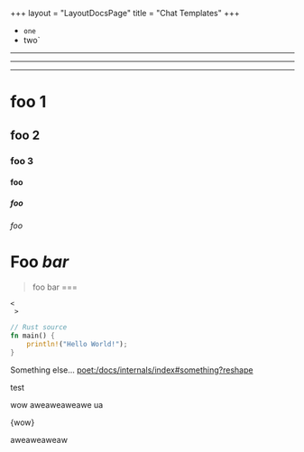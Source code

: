 +++
layout = "LayoutDocsPage"
title = "Chat Templates"
+++

- `one`
- two`

***
---
___

# foo 1
## foo 2
### foo 3
#### foo
##### foo
###### foo

Foo *bar*
=========

> foo
bar
===

```
<
 >
```

```rs
// Rust source
fn main() {
    println!("Hello World!");
}
```

Something else... <poet:/docs/internals/index#something?reshape>

<p>test</p>

<Note type="info">
  wow
</Note>

<Note type="hello">
  aweaweaweawe
</Note>

<Note type={context.front_matter.title}>
  ua
</Note>

{wow}

aweaweaweaw
